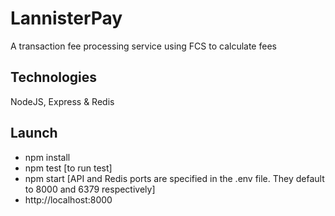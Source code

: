 # LannisterPay
A transaction fee processing service using FCS to calculate fees

## Technologies
NodeJS, Express & Redis

## Launch
* npm install
* npm test [to run test]
* npm start [API and Redis ports are specified in the .env file. They default to 8000 and 6379 respectively]
* http://localhost:8000
